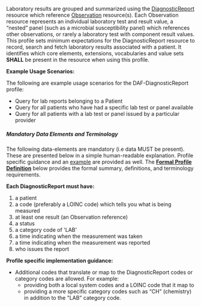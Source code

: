 Laboratory results are grouped and summarized using the [DiagnosticReport] resource which reference [Observation] resource(s).  Each Observation resource represents an individual laboratory test and result value, a “nested” panel (such as a microbial susceptibility panel) which references other observations, or rarely a laboratory test with component result values.  This profile sets minimum expectations for the DiagnosticReport resource to record, search and fetch laboratory results associated with a patient. It identifies which core elements, extensions, vocabularies and value sets **SHALL** be present in the resource when using this profile.

**Example Usage Scenarios:**

The following are example usage scenarios for the DAF-DiagnosticReport profile:

-   Query for lab reports belonging to a Patient
-   Query for all patients who have had a specific lab test or panel available
-   Query for all patients with a lab test or panel issued by a particular provider

##### Mandatory Data Elements and Terminology


The following data-elements are mandatory (i.e data MUST be present). These are presented below in a simple human-readable explanation.  Profile specific guidance and an [example](#example) are provided as well.  The [**Formal Profile Definition**](#profile) below provides the  formal summary, definitions, and  terminology requirements.  

**Each DiagnosticReport must have:**

1.   a patient
1.   a code (preferably a LOINC code) which tells you what is being measured
1.   at least one result (an Observation reference)
1.   a status
1.   a category code of 'LAB'
1.   a time indicating when the measurement was taken
1.   a time indicating when the measurement was reported
1.   who issues the report


**Profile specific implementation guidance:**

* Additional codes that translate or map to the DiagnosticReport codes or category codes are allowed.  For example:
   -  providing both a local system codes and a LOINC code that it map to
   -  providing a more specific category codes such as “CH” (chemistry) in addition to the "LAB"  category code.


[Observation]:  http://hl7-fhir.github.io/observation.html
[DiagnosticReport]:  http://hl7-fhir.github.io/diagnosticreport.html